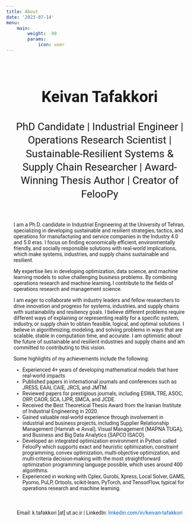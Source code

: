 ```yaml
---
title: About
date: '2023-07-14'
menu:
    main: 
        weight: -90
        params:
            icon: user
---
```



<html lang="en"> <head> <meta charset="UTF-8"> <meta name="viewport" content="width=device-width, initial-scale=1.0"> <title>Keivan Tafakkori - Resume</title> <link rel="preconnect" href="https://fonts.gstatic.com"> <link href="https://fonts.googleapis.com/css2?family=Roboto:wght@300;400;500&display=swap" rel="stylesheet"> <style> h1 { font-size: 42px; font-weight: bold; margin-bottom: 10px; } h2 { font-size: 28px; font-weight: normal; margin-bottom: 20px; line-height: 1.3; } .container { max-width: 800px; margin: 0 auto; padding: 20px; font-family: 'Roboto', sans-serif; } .footer { margin-top: 50px; text-align: center; font-size: 14px; } .footer a { color: #0066cc; text-decoration: none; } </style> </head> <body> <div class="container"> <header> <h1>Keivan Tafakkori</h1> <h2>PhD Candidate | Industrial Engineer | Operations Research Scientist | Sustainable-Resilient Systems & Supply Chain Researcher | Award-Winning Thesis Author | Creator of FelooPy</h2> </header> <p>I am a Ph.D. candidate in Industrial Engineering at the University of Tehran, specializing in developing sustainable and resilient strategies, tactics, and operations for manufacturing and service companies in the Industry 4.0 and 5.0 eras. I focus on finding economically efficient, environmentally friendly, and socially responsible solutions with real-world implications, which make systems, industries, and supply chains sustainable and resilient.</p> <p>My expertise lies in developing optimization, data science, and machine learning models to solve challenging business problems. By combining operations research and machine learning, I contribute to the fields of operations research and management science.</p> <p>I am eager to collaborate with industry leaders and fellow researchers to drive innovation and progress for systems, industries, and supply chains with sustainability and resiliency goals. I believe different problems require different ways of explaining or representing reality for a specific system, industry, or supply chain to obtain feasible, logical, and optimal solutions. I believe in algorithmizing, modeling, and solving problems in ways that are scalable, stable in computation time, and accurate. I am optimistic about the future of sustainable and resilient industries and supply chains and am committed to contributing to this vision.</p> <p>Some highlights of my achievements include the following:</p> <ul> <li>Experienced 4+ years of developing mathematical models that have real-world impacts</li> <li>Published papers in international journals and conferences such as JRESS, EAAI, CAIE, JRCS, and JMTM.</li> <li>Reviewed papers for prestigious journals, including ESWA, TRE, ASOC, ORP, CAOR, SCA, IJPR, SMCA, and JCDE.</li> <li>Received the Best Theoretical Thesis Award from the Iranian Institute of Industrial Engineering in 2020.</li> <li>Gained valuable real-world experience through involvement in industrial and business projects, including Supplier Relationship Management (Hamrah -e Avval), Visual Management (MAPNA TUGA), and Business and Big Data Analytics (SAPCO ISACO).</li> <li>Developed an integrated optimization environment in Python called FelooPy which supports exact and heuristic optimization, constraint programming, convex optimization, multi-objective optimization, and multi-criteria decision-making with the most straightforward optimization programming language possible, which uses around 400 algorithms.</li> <li>Experienced in working with Cplex, Gurobi, Xpress, Local Solver, GAMS, Pyomo, PuLP, Ortools, scikit-learn, PyTorch, and TensorFlow, typical for operations research and machine learning.</li> </ul> <div class="footer"> <p>Email: k.tafakkori [at] ut.ac.ir | LinkedIn: <a href="https://www.linkedin.com/in/keivan-tafakkori/" target="_blank">linkedin.com/in/keivan-tafakkori</a></p> </div> </div> </body> </html>
